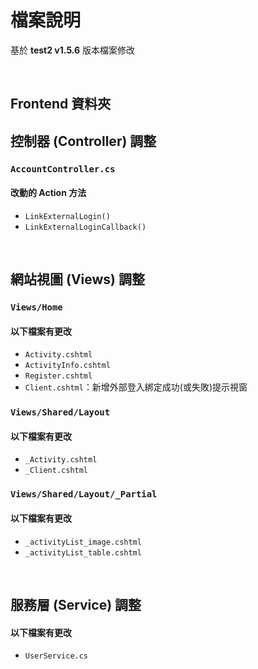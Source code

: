# 檔案說明

基於 **test2 v1.5.6** 版本檔案修改

<br>

## Frontend 資料夾

## 控制器 (Controller) 調整

### `AccountController.cs`

#### 改動的 Action 方法

- `LinkExternalLogin()`
- `LinkExternalLoginCallback()`

<br>

## 網站視圖 (Views) 調整

### `Views/Home`

#### 以下檔案有更改

- `Activity.cshtml`
- `ActivityInfo.cshtml`
- `Register.cshtml`
- `Client.cshtml`：新增外部登入綁定成功(或失敗)提示視窗

### `Views/Shared/Layout`

#### 以下檔案有更改

- `_Activity.cshtml`
- `_Client.cshtml`

### `Views/Shared/Layout/_Partial`

#### 以下檔案有更改

- `_activityList_image.cshtml`
- `_activityList_table.cshtml`

<br>

## 服務層 (Service) 調整

#### 以下檔案有更改

- `UserService.cs`